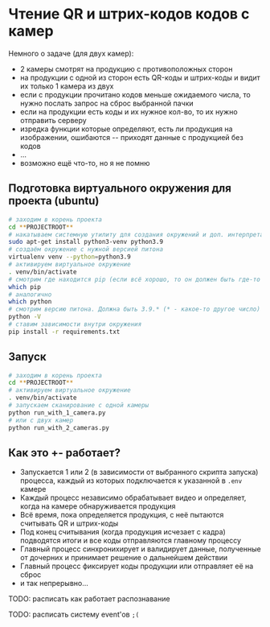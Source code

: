 # Чтение QR и штрих-кодов кодов с камер

Немного о задаче (для двух камер):
- 2 камеры смотрят на продукцию с противоположных сторон
- на продукции с одной из сторон есть QR-коды и штрих-коды и видит их только 1 камера из двух
- если с продукции прочитано кодов меньше ожидаемого числа, то нужно послать запрос на сброс выбранной пачки
- если на продукции есть коды и их нужное кол-во, то их нужно отправить серверу
- изредка функции которые определяют, есть ли продукция на изображении, ошибаются --
  приходят данные с продукцией без кодов
- ...
- возможно ещё что-то, но я не помню

## Подготовка виртуального окружения для проекта (ubuntu)
```bash
# заходим в корень проекта
cd **PROJECTROOT**
# накатываем системную утилиту для создания окружений и доп. интерпретатор версии 3.9
sudo apt-get install python3-venv python3.9
# создаём окружение с нужной версией питона
virtualenv venv --python=python3.9
# активируем виртуальное окружение
. venv/bin/activate
# смотрим где находится pip (если всё хорошо, то он должен быть где-то в папке с проектом, а не в системных папках)
which pip
# аналогично
which python
# смотрим версию питона. Должна быть 3.9.* (* - какое-то другое число)
python -V
# ставим зависимости внутри окружения
pip install -r requirements.txt
```

## Запуск
```bash
# заходим в корень проекта
cd **PROJECTROOT**
# активируем виртуальное окружение
. venv/bin/activate
# запускаем сканирование с одной камеры
python run_with_1_camera.py
# или с двух камер
python run_with_2_cameras.py
```

## Как это +- работает?
- Запускается 1 или 2 (в зависимости от выбранного скрипта запуска) процесса, каждый из которых подключается к указанной в `.env` камере
- Каждый процесс независимо обрабатывает видео и определяет, когда на камере обнаруживается продукция
- Всё время, пока определяется продукция, с неё пытаются считывать QR и штрих-коды
- Под конец считывания (когда продукция исчезает с кадра) подводятся итоги и все коды отправляются главному процессу
- Главный процесс синхронихирует и валидирует данные, полученные от дочерних и принимает решение о дальнейшем действии
- Главный процесс фиксирует коды продукции или отправляет её на сброс
- и так непрерывно...

TODO: расписать как работает распознавание

TODO: расписать систему event'ов `;(`
